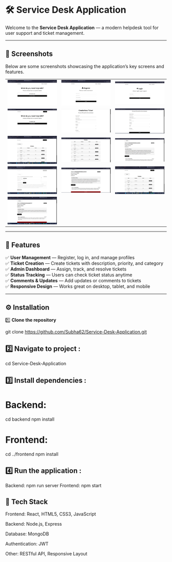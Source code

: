 # 🛠️ Service Desk Application

Welcome to the **Service Desk Application** — a modern helpdesk tool for user support and ticket management.

---

## 📸 Screenshots

Below are some screenshots showcasing the application’s key screens and features.

<table>
  <tr>
    <td><img src="https://github.com/Subha62/Service-Desk-Application/raw/master/frontend/public/ServiceDesk%20Application%20Screenshot%20(1).png" width="300"/></td>
    <td><img src="https://github.com/Subha62/Service-Desk-Application/raw/master/frontend/public/ServiceDesk%20Application%20Screenshot%20(2).png" width="300"/></td>
    <td><img src="https://github.com/Subha62/Service-Desk-Application/raw/master/frontend/public/ServiceDesk%20Application%20Screenshot%20(3).png" width="300"/></td>
  </tr>
  <tr>
    <td><img src="https://github.com/Subha62/Service-Desk-Application/raw/master/frontend/public/ServiceDesk%20Application%20Screenshot%20(4).png" width="300"/></td>
    <td><img src="https://github.com/Subha62/Service-Desk-Application/raw/master/frontend/public/ServiceDesk%20Application%20Screenshot%20(5).png" width="300"/></td>
    <td><img src="https://github.com/Subha62/Service-Desk-Application/raw/master/frontend/public/ServiceDesk%20Application%20Screenshot%20(6).png" width="300"/></td>
  </tr>
  <tr>
    <td><img src="https://github.com/Subha62/Service-Desk-Application/raw/master/frontend/public/ServiceDesk%20Application%20Screenshot%20(7).png" width="300"/></td>
    <td><img src="https://github.com/Subha62/Service-Desk-Application/raw/master/frontend/public/ServiceDesk%20Application%20Screenshot%20(8).png" width="300"/></td>
    <td><img src="https://github.com/Subha62/Service-Desk-Application/raw/master/frontend/public/ServiceDesk%20Application%20Screenshot%20(9).png" width="300"/></td>
  </tr>
  <tr>
    <td><img src="https://github.com/Subha62/Service-Desk-Application/raw/master/frontend/public/ServiceDesk%20Application%20Screenshot%20(10).png" width="300"/></td>
    <td><img src="https://github.com/Subha62/Service-Desk-Application/raw/master/frontend/public/ServiceDesk%20Application%20Screenshot%20(11).png" width="300"/></td>
    <td><img src="https://github.com/Subha62/Service-Desk-Application/raw/master/frontend/public/ServiceDesk%20Application%20Screenshot%20(12).png" width="300"/></td>
  </tr>
  <tr>
    <td><img src="https://github.com/Subha62/Service-Desk-Application/raw/master/frontend/public/ServiceDesk%20Application%20Screenshot%20(13).png" width="300"/></td>
  </tr>
</table>

---

## 🚀 Features

✅ **User Management** — Register, log in, and manage profiles  
✅ **Ticket Creation** — Create tickets with description, priority, and category  
✅ **Admin Dashboard** — Assign, track, and resolve tickets  
✅ **Status Tracking** — Users can check ticket status anytime  
✅ **Comments & Updates** — Add updates or comments to tickets  
✅ **Responsive Design** — Works great on desktop, tablet, and mobile

---



## ⚙️ Installation

1️⃣ **Clone the repository**

git clone https://github.com/Subha62/Service-Desk-Application.git

## 2️⃣ Navigate to project :
cd Service-Desk-Application
## 3️⃣ Install dependencies :
 # Backend:
  cd backend
  npm install
# Frontend:
  cd ../frontend
npm install
## 4️⃣ Run the application :
Backend:
npm run server
Frontend:
npm start


## 📄 Tech Stack
Frontend: React, HTML5, CSS3, JavaScript

Backend: Node.js, Express

Database: MongoDB

Authentication: JWT

Other: RESTful API, Responsive Layout

